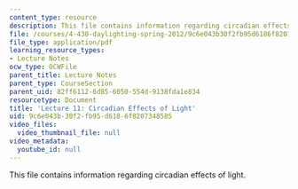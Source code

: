 ```yaml
---
content_type: resource
description: This file contains information regarding circadian effects of light.
file: /courses/4-430-daylighting-spring-2012/9c6e043b30f2fb95d6186f8207348585_MIT4_430S12_lec11.pdf
file_type: application/pdf
learning_resource_types:
- Lecture Notes
ocw_type: OCWFile
parent_title: Lecture Notes
parent_type: CourseSection
parent_uid: 82ff6112-6d85-6050-554d-9138fda1e834
resourcetype: Document
title: 'Lecture 11: Circadian Effects of Light'
uid: 9c6e043b-30f2-fb95-d618-6f8207348585
video_files:
  video_thumbnail_file: null
video_metadata:
  youtube_id: null
---
```

This file contains information regarding circadian effects of light.

